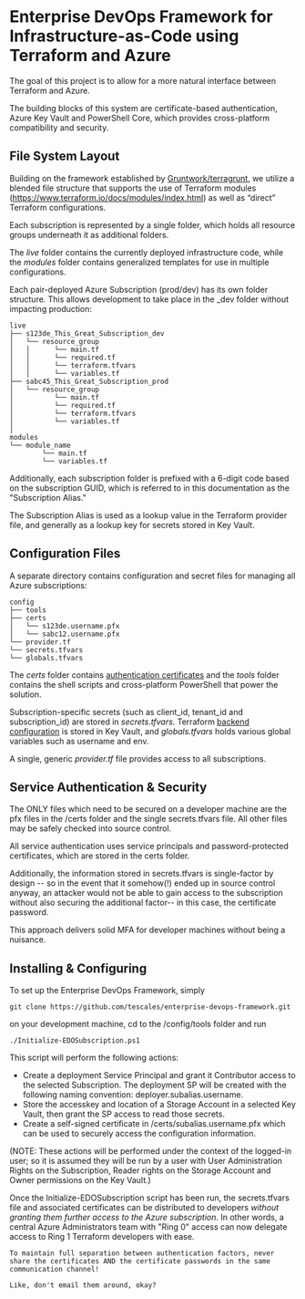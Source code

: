 
# Enterprise DevOps Framework for Infrastructure-as-Code using Terraform and Azure

The goal of this project is to allow for a more natural interface between Terraform and Azure.

The building blocks of this system are certificate-based authentication, Azure Key Vault and PowerShell Core, which provides cross-platform compatibility and security.

## File System Layout
Building on the framework established by [Gruntwork/terragrunt](https://www.gruntwork.io), we utilize a blended file structure that supports the use of Terraform modules (https://www.terraform.io/docs/modules/index.html) as well as “direct” Terraform configurations. 

Each subscription is represented by a single folder, which holds all resource groups underneath it as additional folders.

The *live* folder contains the currently deployed infrastructure code, while the *modules* folder contains generalized templates for use in multiple configurations.

Each pair-deployed Azure Subscription (prod/dev) has its own folder structure. This allows development to take place in the _dev folder without impacting production:

    live
    ├── s123de_This_Great_Subscription_dev 
    │   └── resource_group
    │   │      └── main.tf
    │   │      └── required.tf
    │   │      └── terraform.tfvars
    │   │      └── variables.tf
    ├── sabc45_This_Great_Subscription_prod 
    │   └── resource_group
    │          └── main.tf
    │          └── required.tf
    │          └── terraform.tfvars
    │          └── variables.tf
    │   
    modules
    └── module_name
            └── main.tf
            └── variables.tf

Additionally, each subscription folder is prefixed with a 6-digit code based on the subscription GUID, which is referred to in this documentation as the "Subscription Alias." 

The Subscription Alias is used as a lookup value in the Terraform provider file, and generally as a lookup key for secrets stored in Key Vault.

## Configuration Files
A separate directory contains configuration and secret files for managing all Azure subscriptions:

    config
    ├── tools 
    ├── certs
    │   └── s123de.username.pfx
    │   └── sabc12.username.pfx
    └── provider.tf
    └── secrets.tfvars
    └── globals.tfvars


The *certs* folder contains [authentication certificates](#ServiceAuthentication) and the *tools* folder contains the shell scripts and cross-platform PowerShell that power the solution.

Subscription-specific secrets (such as client_id, tenant_id and subscription_id) are stored in *secrets.tfvars*. Terraform [backend configuration](https://www.terraform.io/docs/backends/types/azurerm.html) is stored in Key Vault, and *globals.tfvars* holds various global variables such as username and env.

A single, generic *provider.tf* file provides access to all subscriptions. 


## Service Authentication & Security
The ONLY files which need to be secured on a developer machine are the pfx files in the /certs folder and the single secrets.tfvars file. All other files may be safely checked into source control.

All service authentication uses service principals and password-protected certificates, which are stored in the certs folder. 

Additionally, the information stored in secrets.tfvars is single-factor by design -- so in the event that it somehow(!) ended up in source control anyway, an attacker would not be able to gain access to the subscription without also securing the additional factor-- in this case, the certificate password. 

This approach delivers solid MFA for developer machines without being a nuisance.

## Installing & Configuring
To set up the Enterprise DevOps Framework, simply 
```
git clone https://github.com/tescales/enterprise-devops-framework.git
```
on your development machine, cd to the /config/tools folder and run 

```
./Initialize-EDOSubscription.ps1
```

This script will perform the following actions:
 * Create a deployment Service Principal and grant it Contributor access to the selected Subscription. The deployment SP will be created with the following naming convention: deployer.subalias.username.
 * Store the accesskey and location of a Storage Account in a selected Key Vault, then grant the SP access to read those secrets.
 * Create a self-signed certificate in /certs/subalias.username.pfx which can be used to securely access the configuration information.

 (NOTE: These actions will be performed under the context of the logged-in user; so it is assumed they will be run by a user with User Administration Rights on the Subscription, Reader rights on the Storage Account and Owner permissions on the Key Vault.)

 Once the Initialize-EDOSubscription script has been run, the secrets.tfvars file and associated certificates can be distributed to developers *without granting them further access to the Azure subscription*. In other words, a central Azure Administrators team with "Ring 0" access can now delegate access to Ring 1 Terraform developers with ease.

```
To maintain full separation between authentication factors, never share the certificates AND the certificate passwords in the same communication channel! 

Like, don't email them around, okay?
```

